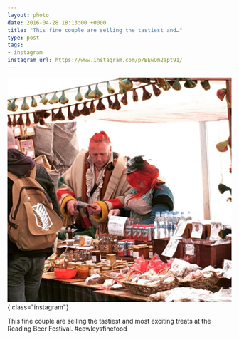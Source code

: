 ```yaml
---
layout: photo
date: 2016-04-28 18:13:00 +0000
title: "This fine couple are selling the tastiest and…"
type: post
tags:
- instagram
instagram_url: https://www.instagram.com/p/BEwOm2apt91/
---
```


![Instagram - BEwOm2apt91](/img/BEwOm2apt91.jpg){:class="instagram"}

This fine couple are selling the tastiest and most exciting treats at the Reading Beer Festival. #cowleysfinefood

